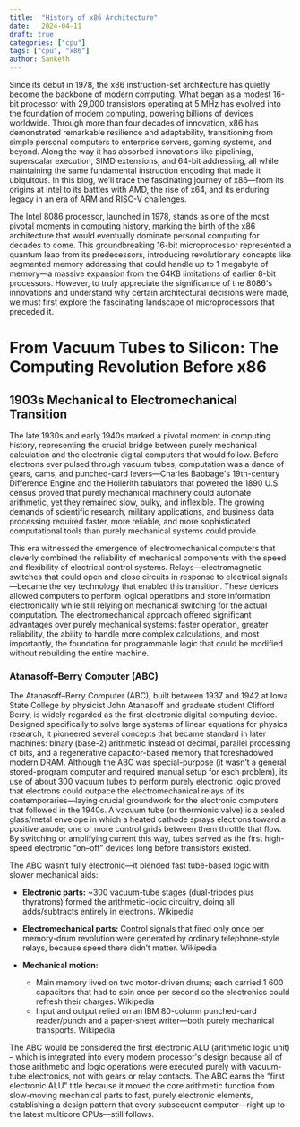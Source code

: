 ```yaml
---
title:  "History of x86 Architecture"
date:   2024-04-11
draft: true
categories: ["cpu"]
tags: ["cpu", "x86"]
author: Sanketh
---
```


Since its debut in 1978, the x86 instruction-set architecture has quietly become the backbone of modern computing. What began as a modest 16-bit processor with 29,000 transistors operating at 5 MHz has evolved into the foundation of modern computing, powering billions of devices worldwide. Through more than four decades of innovation, x86 has demonstrated remarkable resilience and adaptability, transitioning from simple personal computers to enterprise servers, gaming systems, and beyond. Along the way it has absorbed innovations like pipelining, superscalar execution, SIMD extensions, and 64-bit addressing, all while maintaining the same fundamental instruction encoding that made it ubiquitous. In this blog, we’ll trace the fascinating journey of x86—from its origins at Intel to its battles with AMD, the rise of x64, and its enduring legacy in an era of ARM and RISC-V challenges. 

The Intel 8086 processor, launched in 1978, stands as one of the most pivotal moments in computing history, marking the birth of the x86 architecture that would eventually dominate personal computing for decades to come. This groundbreaking 16-bit microprocessor represented a quantum leap from its predecessors, introducing revolutionary concepts like segmented memory addressing that could handle up to 1 megabyte of memory—a massive expansion from the 64KB limitations of earlier 8-bit processors. However, to truly appreciate the significance of the 8086's innovations and understand why certain architectural decisions were made, we must first explore the fascinating landscape of microprocessors that preceded it.

# From Vacuum Tubes to Silicon: The Computing Revolution Before x86

## 1903s Mechanical to Electromechanical Transition

The late 1930s and early 1940s marked a pivotal moment in computing history, representing the crucial bridge between purely mechanical calculation and the electronic digital computers that would follow. Before electrons ever pulsed through vacuum tubes, computation was a dance of gears, cams, and punched-card levers—Charles Babbage's 19th-century Difference Engine and the Hollerith tabulators that powered the 1890 U.S. census proved that purely mechanical machinery could automate arithmetic, yet they remained slow, bulky, and inflexible. The growing demands of scientific research, military applications, and business data processing required faster, more reliable, and more sophisticated computational tools than purely mechanical systems could provide.

This era witnessed the emergence of electromechanical computers that cleverly combined the reliability of mechanical components with the speed and flexibility of electrical control systems. Relays—electromagnetic switches that could open and close circuits in response to electrical signals—became the key technology that enabled this transition. These devices allowed computers to perform logical operations and store information electronically while still relying on mechanical switching for the actual computation. The electromechanical approach offered significant advantages over purely mechanical systems: faster operation, greater reliability, the ability to handle more complex calculations, and most importantly, the foundation for programmable logic that could be modified without rebuilding the entire machine.

### Atanasoff–Berry Computer (ABC)

The Atanasoff–Berry Computer (ABC), built between 1937 and 1942 at Iowa State College by physicist John Atanasoff and graduate student Clifford Berry, is widely regarded as the first electronic digital computing device. Designed specifically to solve large systems of linear equations for physics research, it pioneered several concepts that became standard in later machines: binary (base-2) arithmetic instead of decimal, parallel processing of bits, and a regenerative capacitor-based memory that foreshadowed modern DRAM. Although the ABC was special-purpose (it wasn’t a general stored-program computer and required manual setup for each problem), its use of about 300 vacuum tubes to perform purely electronic logic proved that electrons could outpace the electromechanical relays of its contemporaries—laying crucial groundwork for the electronic computers that followed in the 1940s. A vacuum tube (or thermionic valve) is a sealed glass/metal envelope in which a heated cathode sprays electrons toward a positive anode; one or more control grids between them throttle that flow. By switching or amplifying current this way, tubes served as the first high-speed electronic “on–off” devices long before transistors existed.


The ABC wasn’t fully electronic—it blended fast tube-based logic with slower mechanical aids:

- **Electronic parts:**
~300 vacuum-tube stages (dual-triodes plus thyratrons) formed the arithmetic-logic circuitry, doing all adds/subtracts entirely in electrons.
Wikipedia

- **Electromechanical parts:**
Control signals that fired only once per memory-drum revolution were generated by ordinary telephone-style relays, because speed there didn’t matter.
Wikipedia

- **Mechanical motion:**
  - Main memory lived on two motor-driven drums; each carried 1 600 capacitors that had to spin once per second so the electronics could refresh their charges.
  Wikipedia
  - Input and output relied on an IBM 80-column punched-card reader/punch and a paper-sheet writer—both purely mechanical transports.
  Wikipedia

The ABC would be considered the first electronic ALU (arithmetic logic unit) – which is integrated into every modern processor's design because all of those arithmetic and logic operations were executed purely with vacuum-tube electronics, not with gears or relay contacts. The ABC earns the “first electronic ALU” title because it moved the core arithmetic function from slow-moving mechanical parts to fast, purely electronic elements, establishing a design pattern that every subsequent computer—right up to the latest multicore CPUs—still follows.